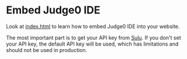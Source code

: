 # Embed Judge0 IDE

Look at [index.html](./index.html) to learn how to embed Judge0 IDE into your website.

The most important part is to get your API key from [Sulu](https://platform.sulu.sh/apis/judge0). If you don't set your API key, the default API key will be used, which has limitations and should not be used in production.
